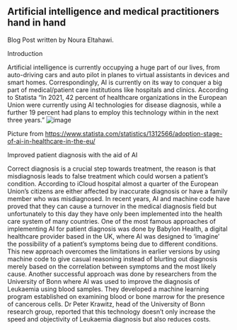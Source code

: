 ##  Artificial intelligence and medical practitioners hand in hand 

Blog Post written by Noura Eltahawi.

Introduction

Artificial intelligence is currently occupying a huge part of our lives, from auto-driving cars and auto pilot in planes to virtual assistants in devices and smart homes. Correspondingly, AI is currently on its way to conquer a big part of medical/patient care institutions like hospitals and clinics. According to Statista “In 2021, 42 percent of healthcare organizations in the European Union were currently using AI technologies for disease diagnosis, while a further 19 percent had plans to employ this technology within in the next three years.”
![image](https://user-images.githubusercontent.com/119850601/216193146-39eb7d65-cb53-4526-bb42-209759842943.png) 

Picture from https://www.statista.com/statistics/1312566/adoption-stage-of-ai-in-healthcare-in-the-eu/

Improved patient diagnosis with the aid of AI

Correct diagnosis is a crucial step towards treatment, the reason is that misdiagnosis leads to false treatment which could worsen a patient’s condition. According to iCloud hospital almost a quarter of the European Union’s citizens are either affected by inaccurate diagnosis or have a family member who was misdiagnosed. In recent years, AI and machine code have proved that they can cause a turnover in the medical diagnosis field but unfortunately to this day they have only been implemented into the health care system of many countries. One of the most famous approaches of implementing AI for patient diagnosis was done by Babylon Health, a digital healthcare provider based in the UK, where AI was designed to ‘imagine’ the possibility of a patient’s symptoms being due to different conditions. This new approach overcomes the limitations in earlier versions by using machine code to give casual reasoning instead of blurting out diagnosis merely based on the correlation between symptoms and the most likely cause. Another successful approach was done by researchers from the University of Bonn where AI was used to improve the diagnosis of Leukaemia using blood samples. They developed a machine learning program established on examining blood or bone marrow for the presence of cancerous cells. Dr Peter Krawitz, head of the University of Bonn research group, reported that this technology doesn’t only increase the speed and objectivity of Leukaemia diagnosis but also reduces costs. 
